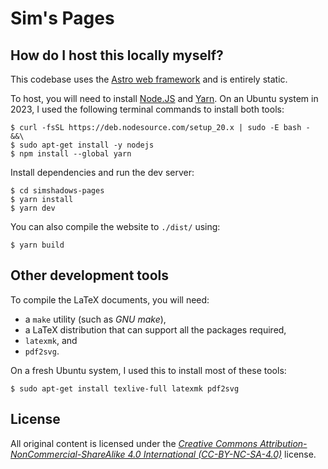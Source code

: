 # Sim's Pages


## How do I host this locally myself?

This codebase uses the [Astro web framework](https://astro.build/) and is entirely static.

To host, you will need to install [Node.JS](https://nodejs.org/) and [Yarn](https://yarnpkg.com/). On an Ubuntu system in 2023, I used the following terminal commands to install both tools:
```
$ curl -fsSL https://deb.nodesource.com/setup_20.x | sudo -E bash - &&\
$ sudo apt-get install -y nodejs
$ npm install --global yarn
```

Install dependencies and run the dev server:
```
$ cd simshadows-pages
$ yarn install
$ yarn dev
```

You can also compile the website to `./dist/` using:
```
$ yarn build
```


## Other development tools

To compile the LaTeX documents, you will need:

- a `make` utility (such as *GNU make*),
- a LaTeX distribution that can support all the packages required,
- `latexmk`, and
- `pdf2svg`.

On a fresh Ubuntu system, I used this to install most of these tools:

```
$ sudo apt-get install texlive-full latexmk pdf2svg
```


## License

All original content is licensed under the [*Creative Commons Attribution-NonCommercial-ShareAlike 4.0 International (CC-BY-NC-SA-4.0)*](https://creativecommons.org/licenses/by-nc-sa/4.0/) license.

